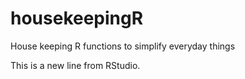 # housekeepingR
House keeping R functions to simplify everyday things

This is a new line from RStudio.